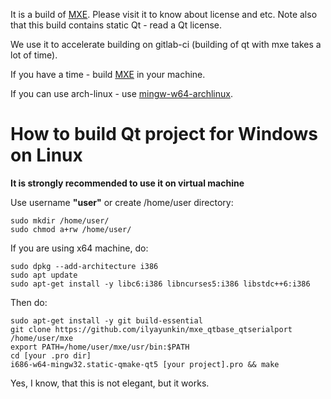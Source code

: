 It is a build of [MXE](https://github.com/mxe/mxe). Please visit it to know about license and etc. Note also that this build contains static Qt - read a Qt license.

We use it to accelerate building on gitlab-ci (building of qt with mxe takes a lot of time).

If you have a time - build [MXE](https://github.com/mxe/mxe) in your machine.

If you can use arch-linux - use [mingw-w64-archlinux](https://sourceforge.net/projects/mingw-w64-archlinux/).

# How to build Qt project for Windows on Linux

**It is strongly recommended to use it on virtual machine**

Use username **"user"** or create /home/user directory:
```
sudo mkdir /home/user/
sudo chmod a+rw /home/user/
```

If you are using x64 machine, do:
```
sudo dpkg --add-architecture i386
sudo apt update
sudo apt-get install -y libc6:i386 libncurses5:i386 libstdc++6:i386
```

Then do:
```
sudo apt-get install -y git build-essential
git clone https://github.com/ilyayunkin/mxe_qtbase_qtserialport /home/user/mxe
export PATH=/home/user/mxe/usr/bin:$PATH
cd [your .pro dir]
i686-w64-mingw32.static-qmake-qt5 [your project].pro && make
```

Yes, I know, that this is not elegant, but it works.
